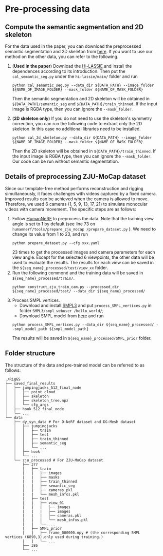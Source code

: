 # Pre-processing data 

## Compute the semantic segmentation and 2D skeleton 

For the data used in the paper, you can download the preprocessed semantic segmentation and 2D skeleton from [here]().
If you want to use our method on the other data, you can refer to the following.

1. (**Used in the paper**) Download the [Hi-LASSIE](https://github.com/google/hi-lassie) and install the dependences according to its introduction. Then put the `cal_semantic_seg.py` under the `hi-lassie/main/` folder and run 
    ```
    python cal_semantic_seg.py --data_dir ${DATA_PATH} --image_folder ${NAME_OF_IMAGE_FOLDER} --mask_folder ${NAME_OF_MASK_FOLDER} 
    ``` 
    Then the semantic segmentation and 2D skeleton will be obtained in `${DATA_PATH}/semantic_seg` and `${DATA_PATH}/train_thinned`. If the input image is RGBA type, then you can ignore the `--mask_folder`. 

2. (**2D skeleton only**) If you do not need to use the skeleton's symmetry correction, you can run the following code to extract only the 2D skeleton. In this case no additional libraries need to be installed. 
    ```
    python cal_2d_skeleton.py --data_dir ${DATA_PATH} --image_folder ${NAME_OF_IMAGE_FOLDER} --mask_folder ${NAME_OF_MASK_FOLDER} 
    ``` 
    Then the 2D skeleton will be obtained in `${DATA_PATH}/train_thinned`. If the input image is RGBA type, then you can ignore the `--mask_folder`. Our code can be run without semantic segmentation. 


## Details of preprocessing ZJU-MoCap dataset 
Since our template-free method performs reconstruction and rigging simultaneously, it faces challenges with videos captured by a fixed camera. Improved results can be achieved when the camera is allowed to move. Therefore, we used 6 cameras (1, 5, 9, 13, 17, 21) to simulate monocular videos with camera movement. 
The specific steps are as follows:
1. Follow [HumanNeRF](https://github.com/chungyiweng/humannerf) to preprocess the data.
Note that the training view angle is set to 1 by default (see line 73 on `humannerf/tools/prepare_zju_mocap
/prepare_dataset.py` ). We need to change its value from 1 to 23, and run 
    ```
    python prepare_dataset.py --cfg xxx.yaml
    ```
    23 times to get the processed images and camera parameters for each view angle. Except for the selected 6 viewpoints, the other data will be used to evaluate the results. The results for each view can be saved in the `${seq_name}_processed/test/view_xx` folder.
2. Run the following commond and the training data will be saved in `${seq_name}_processed/train/`. 
    ```
    python construct_zju_train_cam.py --processed_dir ${seq_name}_processed/test/ --data_dir ${seq_name}_processed/ 
    ```
3. Process SMPL vertices. 
   - Download and install [SMPL3](https://github.com/DogeStudio/SMPL3) and put `process_SMPL_vertices.py` in folder `SMPL3/smpl_webuser
/hello_world/`; 
   - Download SMPL model from [here](https://smpl.is.tue.mpg.de/) and run 
   ```
   python process_SMPL_vertices.py --data_dir ${seq_name}_processed/ --smpl_model_path ${smpl_model_path}
   ```
   The results will be saved in `${seq_name}_processed/SMPL_prior` folder. 

## Folder structure
The structure of the data and pre-trained model can be referred to as follows:

```
./RigGS
├── saved_final_results
│   ├── jumpingjacks_512_final_node
│   │   ├── point_cloud
│   │   ├── skeleton
│   │   ├── skeleton_tree.npz
│   │   └── cfg_args
│   ├── hook_512_final_node
│   └── ...
└── data
    ├── dy_syn_data # For D-NeRF dataset and DG-Mesh dataset 
    │   ├── jumpingjacks
    │   │   ├── train
    │   │   ├── test
    │   │   ├── train_thinned 
    │   │   ├── semantic_seg 
    │   │   └── ...
    │   ├── hook 
    │   └── ...
    └── zju_processed # For ZJU-MoCap dataset
        ├── 377
        |   ├── train
        |   |   ├── images
        |   |   ├── masks
        |   |   ├── train_thinned
        |   |   ├── semantic_seg
        |   |   ├── cameras.pkl
        |   |   └── mesh_infos.pkl
        |   ├── test 
        |   |   ├── view_01
        |   |   |   ├── images
        |   |   |   ├── images
        |   |   |   ├── cameras.pkl
        |   |   |   └── mesh_infos.pkl
        |   |   └── ...
        |   ├── SMPL_prior 
        |   |   ├── frame_000000.npy # (the corresponding SMPL vertices (6890,3),only used during training.)
        |   |   └── ... 
        ├── 386
        └── ...
```
